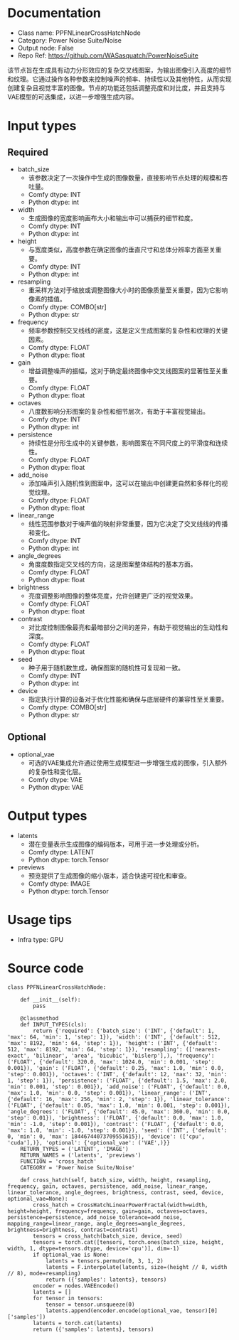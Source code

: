 # Documentation
- Class name: PPFNLinearCrossHatchNode
- Category: Power Noise Suite/Noise
- Output node: False
- Repo Ref: https://github.com/WASasquatch/PowerNoiseSuite

该节点旨在生成具有动力分形效应的复杂交叉线图案，为输出图像引入高度的细节和纹理。它通过操作各种参数来控制噪声的频率、持续性以及其他特性，从而实现创建复杂且视觉丰富的图像。节点的功能还包括调整亮度和对比度，并且支持与VAE模型的可选集成，以进一步增强生成内容。

# Input types
## Required
- batch_size
    - 该参数决定了一次操作中生成的图像数量，直接影响节点处理的规模和吞吐量。
    - Comfy dtype: INT
    - Python dtype: int
- width
    - 生成图像的宽度影响画布大小和输出中可以捕获的细节粒度。
    - Comfy dtype: INT
    - Python dtype: int
- height
    - 与宽度类似，高度参数在确定图像的垂直尺寸和总体分辨率方面至关重要。
    - Comfy dtype: INT
    - Python dtype: int
- resampling
    - 重采样方法对于缩放或调整图像大小时的图像质量至关重要，因为它影响像素的插值。
    - Comfy dtype: COMBO[str]
    - Python dtype: str
- frequency
    - 频率参数控制交叉线线的密度，这是定义生成图案的复杂性和纹理的关键因素。
    - Comfy dtype: FLOAT
    - Python dtype: float
- gain
    - 增益调整噪声的振幅，这对于确定最终图像中交叉线图案的显著性至关重要。
    - Comfy dtype: FLOAT
    - Python dtype: float
- octaves
    - 八度数影响分形图案的复杂性和细节层次，有助于丰富视觉输出。
    - Comfy dtype: INT
    - Python dtype: int
- persistence
    - 持续性是分形生成中的关键参数，影响图案在不同尺度上的平滑度和连续性。
    - Comfy dtype: FLOAT
    - Python dtype: float
- add_noise
    - 添加噪声引入随机性到图案中，这可以在输出中创建更自然和多样化的视觉纹理。
    - Comfy dtype: FLOAT
    - Python dtype: float
- linear_range
    - 线性范围参数对于噪声值的映射非常重要，因为它决定了交叉线线的传播和变化。
    - Comfy dtype: INT
    - Python dtype: int
- angle_degrees
    - 角度度数指定交叉线的方向，这是图案整体结构的基本方面。
    - Comfy dtype: FLOAT
    - Python dtype: float
- brightness
    - 亮度调整影响图像的整体亮度，允许创建更广泛的视觉效果。
    - Comfy dtype: FLOAT
    - Python dtype: float
- contrast
    - 对比度控制图像最亮和最暗部分之间的差异，有助于视觉输出的生动性和深度。
    - Comfy dtype: FLOAT
    - Python dtype: float
- seed
    - 种子用于随机数生成，确保图案的随机性可复现和一致。
    - Comfy dtype: INT
    - Python dtype: int
- device
    - 指定执行计算的设备对于优化性能和确保与底层硬件的兼容性至关重要。
    - Comfy dtype: COMBO[str]
    - Python dtype: str
## Optional
- optional_vae
    - 可选的VAE集成允许通过使用生成模型进一步增强生成的图像，引入额外的复杂性和变化层。
    - Comfy dtype: VAE
    - Python dtype: VAE

# Output types
- latents
    - 潜在变量表示生成图像的编码版本，可用于进一步处理或分析。
    - Comfy dtype: LATENT
    - Python dtype: torch.Tensor
- previews
    - 预览提供了生成图像的缩小版本，适合快速可视化和审查。
    - Comfy dtype: IMAGE
    - Python dtype: torch.Tensor

# Usage tips
- Infra type: GPU

# Source code
```
class PPFNLinearCrossHatchNode:

    def __init__(self):
        pass

    @classmethod
    def INPUT_TYPES(cls):
        return {'required': {'batch_size': ('INT', {'default': 1, 'max': 64, 'min': 1, 'step': 1}), 'width': ('INT', {'default': 512, 'max': 8192, 'min': 64, 'step': 1}), 'height': ('INT', {'default': 512, 'max': 8192, 'min': 64, 'step': 1}), 'resampling': (['nearest-exact', 'bilinear', 'area', 'bicubic', 'bislerp'],), 'frequency': ('FLOAT', {'default': 320.0, 'max': 1024.0, 'min': 0.001, 'step': 0.001}), 'gain': ('FLOAT', {'default': 0.25, 'max': 1.0, 'min': 0.0, 'step': 0.001}), 'octaves': ('INT', {'default': 12, 'max': 32, 'min': 1, 'step': 1}), 'persistence': ('FLOAT', {'default': 1.5, 'max': 2.0, 'min': 0.001, 'step': 0.001}), 'add_noise': ('FLOAT', {'default': 0.0, 'max': 1.0, 'min': 0.0, 'step': 0.001}), 'linear_range': ('INT', {'default': 16, 'max': 256, 'min': 2, 'step': 1}), 'linear_tolerance': ('FLOAT', {'default': 0.05, 'max': 1.0, 'min': 0.001, 'step': 0.001}), 'angle_degrees': ('FLOAT', {'default': 45.0, 'max': 360.0, 'min': 0.0, 'step': 0.01}), 'brightness': ('FLOAT', {'default': 0.0, 'max': 1.0, 'min': -1.0, 'step': 0.001}), 'contrast': ('FLOAT', {'default': 0.0, 'max': 1.0, 'min': -1.0, 'step': 0.001}), 'seed': ('INT', {'default': 0, 'min': 0, 'max': 18446744073709551615}), 'device': (['cpu', 'cuda'],)}, 'optional': {'optional_vae': ('VAE',)}}
    RETURN_TYPES = ('LATENT', 'IMAGE')
    RETURN_NAMES = ('latents', 'previews')
    FUNCTION = 'cross_hatch'
    CATEGORY = 'Power Noise Suite/Noise'

    def cross_hatch(self, batch_size, width, height, resampling, frequency, gain, octaves, persistence, add_noise, linear_range, linear_tolerance, angle_degrees, brightness, contrast, seed, device, optional_vae=None):
        cross_hatch = CrossHatchLinearPowerFractal(width=width, height=height, frequency=frequency, gain=gain, octaves=octaves, persistence=persistence, add_noise_tolerance=add_noise, mapping_range=linear_range, angle_degrees=angle_degrees, brightness=brightness, contrast=contrast)
        tensors = cross_hatch(batch_size, device, seed)
        tensors = torch.cat([tensors, torch.ones(batch_size, height, width, 1, dtype=tensors.dtype, device='cpu')], dim=-1)
        if optional_vae is None:
            latents = tensors.permute(0, 3, 1, 2)
            latents = F.interpolate(latents, size=(height // 8, width // 8), mode=resampling)
            return ({'samples': latents}, tensors)
        encoder = nodes.VAEEncode()
        latents = []
        for tensor in tensors:
            tensor = tensor.unsqueeze(0)
            latents.append(encoder.encode(optional_vae, tensor)[0]['samples'])
        latents = torch.cat(latents)
        return ({'samples': latents}, tensors)
```
